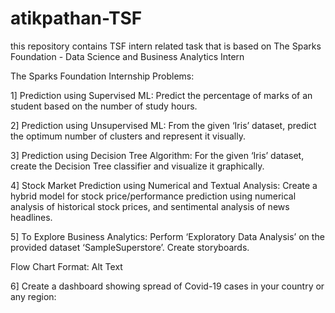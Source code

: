 # atikpathan-TSF
this repository contains TSF  intern related task that is based on The Sparks Foundation - Data Science and Business Analytics Intern

The Sparks Foundation Internship Problems:

1] Prediction using Supervised ML: Predict the percentage of marks of an student based on the number of study hours.

2] Prediction using Unsupervised ML: From the given ‘Iris’ dataset, predict the optimum number of clusters and represent it visually.

3] Prediction using Decision Tree Algorithm: For the given ‘Iris’ dataset, create the Decision Tree classifier and visualize it graphically.

4] Stock Market Prediction using Numerical and Textual Analysis: Create a hybrid model for stock price/performance prediction using numerical analysis of historical stock prices, and sentimental analysis of news headlines.

5] To Explore Business Analytics: Perform ‘Exploratory Data Analysis’ on the provided dataset ‘SampleSuperstore’. Create storyboards.

Flow Chart Format: Alt Text

6] Create a dashboard showing spread of Covid-19 cases in your country or any region:

